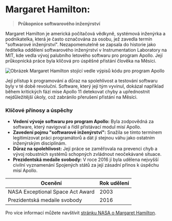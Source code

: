 # **Margaret Hamilton:**

> **Průkopnice softwarového inženýrství**

Margaret Hamilton je americká počítačová vědkyně, systémová inženýrka a podnikatelka, která je často označována za osobu, jež zavedla termín "softwarové inženýrství". Nezapomenutelně se zapsala do historie jako ředitelka oddělení softwarového inženýrství v Instrumentation Laboratory na MIT, kde vedla vývoj palubního letového softwaru pro program Apollo. Její průkopnická práce byla klíčová pro úspěšné přistání člověka na Měsíci.

![Obrázek Margaret Hamilton stojící vedle výpisů kódu pro program Apollo](https://assets-us-01.kc-usercontent.com/9dd25524-761a-000d-d79f-86a5086d4774/bd34d637-4cdc-4f6c-8a86-7e2fcf267680/hamilton1.jpg)

Její přístup k programování a důraz na spolehlivost a testování softwaru byly v té době revoluční. Software, který její tým vyvinul, dokázal například během kritických fází mise Apollo 11 detekovat chyby a upřednostnit nejdůležitější úkoly, což zabránilo přerušení přistání na Měsíci.

### **Klíčové přínosy a úspěchy**

* **Vedení vývoje softwaru pro program Apollo:** Byla zodpovědná za software, který navigoval a řídil přistávací modul misí Apollo.  
* **Zavedení pojmu "softwarové inženýrství":** Snažila se tímto termínem legitimizovat práci programátorů a dát jí stejnou váhu jako ostatním inženýrským disciplínám.  
* **Důraz na spolehlivost:** Její práce se zaměřovala na prevenci chyb a vývoj robustních systémů schopných zvládnout neočekávané situace.  
* **Prezidentská medaile svobody:** V roce 2016 jí byla udělena nejvyšší civilní vyznamenání Spojených států za její zásadní přínos k úspěchu misí Apollo.

| Ocenění | Rok udělení |  
| --- | --- |  
| NASA Exceptional Space Act Award | 2003 |  
| Prezidentská medaile svobody | 2016 |  

Pro více informací můžete navštívit [stránku NASA o Margaret Hamilton](https://www.google.com/search?q=https://www.nasa.gov/history/margaret-hamilton-the-nasa-software-pioneer-who-landed-astronauts-on-the-moon/).

